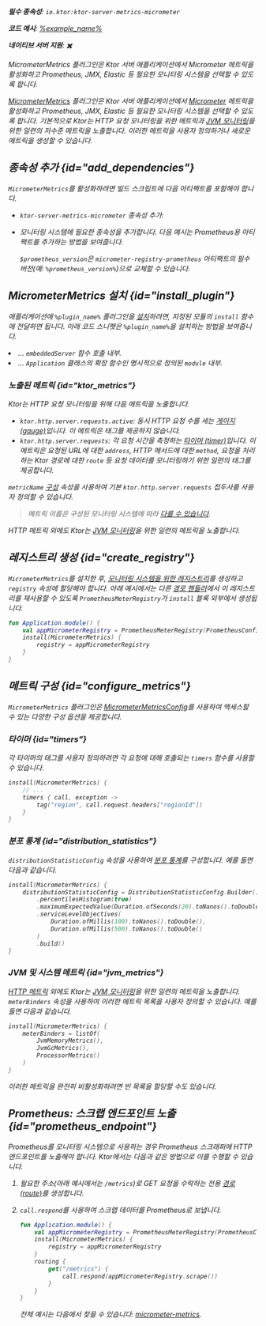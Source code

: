 [//]: # (title: Micrometer 메트릭)

<show-structure for="chapter" depth="2"/>
<primary-label ref="server-plugin"/>

[micrometer_jvm_metrics]: https://micrometer.io/docs/ref/jvm

<var name="package_name" value="io.ktor.server.metrics.micrometer"/>

<tldr>
<p>
<b>필수 종속성</b>: <code>io.ktor:ktor-server-metrics-micrometer</code>
</p>
<var name="example_name" value="micrometer-metrics"/>
<p>
    <b>코드 예시</b>:
    <a href="https://github.com/ktorio/ktor-documentation/tree/%ktor_version%/codeSnippets/snippets/%example_name%">
        %example_name%
    </a>
</p>
<p>
    <b><Links href="/ktor/server-native" summary="Ktor는 Kotlin/Native를 지원하며 추가 런타임이나 가상 머신 없이 서버를 실행할 수 있게 합니다.">네이티브 서버</Links> 지원</b>: ✖️
</p>
</tldr>

<link-summary>MicrometerMetrics 플러그인은 Ktor 서버 애플리케이션에서 Micrometer 메트릭을 활성화하고 Prometheus, JMX, Elastic 등 필요한 모니터링 시스템을 선택할 수 있도록 합니다.</link-summary>

[MicrometerMetrics](https://api.ktor.io/ktor-server/ktor-server-plugins/ktor-server-metrics-micrometer/io.ktor.server.metrics.micrometer/-micrometer-metrics) 플러그인은 Ktor 서버 애플리케이션에서 [Micrometer](https://micrometer.io/docs) 메트릭을 활성화하고 Prometheus, JMX, Elastic 등 필요한 모니터링 시스템을 선택할 수 있도록 합니다. 기본적으로 Ktor는 HTTP 요청 모니터링을 위한 메트릭과 [JVM 모니터링][micrometer_jvm_metrics]을 위한 일련의 저수준 메트릭을 노출합니다. 이러한 메트릭을 사용자 정의하거나 새로운 메트릭을 생성할 수 있습니다.

## 종속성 추가 {id="add_dependencies"}
`MicrometerMetrics`를 활성화하려면 빌드 스크립트에 다음 아티팩트를 포함해야 합니다.
* `ktor-server-metrics-micrometer` 종속성 추가:

  <var name="artifact_name" value="ktor-server-metrics-micrometer"/>
  <Tabs group="languages">
      <TabItem title="Gradle (Kotlin)" group-key="kotlin">
          <code-block lang="Kotlin" code="              implementation(&quot;io.ktor:%artifact_name%:$ktor_version&quot;)"/>
      </TabItem>
      <TabItem title="Gradle (Groovy)" group-key="groovy">
          <code-block lang="Groovy" code="              implementation &quot;io.ktor:%artifact_name%:$ktor_version&quot;"/>
      </TabItem>
      <TabItem title="Maven" group-key="maven">
          <code-block lang="XML" code="              &lt;dependency&gt;&#10;                  &lt;groupId&gt;io.ktor&lt;/groupId&gt;&#10;                  &lt;artifactId&gt;%artifact_name%-jvm&lt;/artifactId&gt;&#10;                  &lt;version&gt;${ktor_version}&lt;/version&gt;&#10;              &lt;/dependency&gt;"/>
      </TabItem>
  </Tabs>
  
* 모니터링 시스템에 필요한 종속성을 추가합니다. 다음 예시는 Prometheus용 아티팩트를 추가하는 방법을 보여줍니다.

  <var name="group_id" value="io.micrometer"/>
  <var name="artifact_name" value="micrometer-registry-prometheus"/>
  <var name="version" value="prometheus_version"/>
  <Tabs group="languages">
      <TabItem title="Gradle (Kotlin)" group-key="kotlin">
          <code-block lang="Kotlin" code="              implementation(&quot;%group_id%:%artifact_name%:$%version%&quot;)"/>
      </TabItem>
      <TabItem title="Gradle (Groovy)" group-key="groovy">
          <code-block lang="Groovy" code="              implementation &quot;%group_id%:%artifact_name%:$%version%&quot;"/>
      </TabItem>
      <TabItem title="Maven" group-key="maven">
          <code-block lang="XML" code="              &lt;dependency&gt;&#10;                  &lt;groupId&gt;%group_id%&lt;/groupId&gt;&#10;                  &lt;artifactId&gt;%artifact_name%&lt;/artifactId&gt;&#10;                  &lt;version&gt;${%version%}&lt;/version&gt;&#10;              &lt;/dependency&gt;"/>
      </TabItem>
  </Tabs>
  
  `$prometheus_version`은 `micrometer-registry-prometheus` 아티팩트의 필수 버전(예: `%prometheus_version%`)으로 교체할 수 있습니다.

## MicrometerMetrics 설치 {id="install_plugin"}

<var name="plugin_name" value="MicrometerMetrics"/>
<p>
    애플리케이션에 <code>%plugin_name%</code> 플러그인을 <a href="#install">설치</a>하려면,
    지정된 <Links href="/ktor/server-modules" summary="모듈을 사용하면 경로를 그룹화하여 애플리케이션 구조를 만들 수 있습니다.">모듈</Links>의 <code>install</code> 함수에 전달하면 됩니다.
    아래 코드 스니펫은 <code>%plugin_name%</code>을 설치하는 방법을 보여줍니다.
</p>
<list>
    <li>
        ... <code>embeddedServer</code> 함수 호출 내부.
    </li>
    <li>
        ... <code>Application</code> 클래스의 확장 함수인 명시적으로 정의된 <code>module</code> 내부.
    </li>
</list>
<Tabs>
    <TabItem title="embeddedServer">
        <code-block lang="kotlin" code="            import io.ktor.server.engine.*&#10;            import io.ktor.server.netty.*&#10;            import io.ktor.server.application.*&#10;            import %package_name%.*&#10;&#10;            fun main() {&#10;                embeddedServer(Netty, port = 8080) {&#10;                    install(%plugin_name%)&#10;                    // ...&#10;                }.start(wait = true)&#10;            }"/>
    </TabItem>
    <TabItem title="module">
        <code-block lang="kotlin" code="            import io.ktor.server.application.*&#10;            import %package_name%.*&#10;            // ...&#10;            fun Application.module() {&#10;                install(%plugin_name%)&#10;                // ...&#10;            }"/>
    </TabItem>
</Tabs>

### 노출된 메트릭 {id="ktor_metrics"}
Ktor는 HTTP 요청 모니터링을 위해 다음 메트릭을 노출합니다.
* `ktor.http.server.requests.active`: 동시 HTTP 요청 수를 세는 [게이지 (gauge)](https://micrometer.io/docs/concepts#_gauges)입니다. 이 메트릭은 태그를 제공하지 않습니다.
* `ktor.http.server.requests`: 각 요청 시간을 측정하는 [타이머 (timer)](https://micrometer.io/docs/concepts#_timers)입니다. 이 메트릭은 요청된 URL에 대한 `address`, HTTP 메서드에 대한 `method`, 요청을 처리하는 Ktor 경로에 대한 `route` 등 요청 데이터를 모니터링하기 위한 일련의 태그를 제공합니다.

`metricName` [구성](#configure_metrics) 속성을 사용하여 기본 `ktor.http.server.requests` 접두사를 사용자 정의할 수 있습니다.

> 메트릭 이름은 구성된 모니터링 시스템에 따라 [다를 수 있습니다](https://micrometer.io/docs/concepts#_naming_meters).

HTTP 메트릭 외에도 Ktor는 [JVM 모니터링](#jvm_metrics)을 위한 일련의 메트릭을 노출합니다.

## 레지스트리 생성 {id="create_registry"}

`MicrometerMetrics`를 설치한 후, [모니터링 시스템을 위한 레지스트리](https://micrometer.io/docs/concepts#_registry)를 생성하고 `registry` 속성에 할당해야 합니다. 아래 예시에서는 다른 [경로 핸들러](server-routing.md)에서 이 레지스트리를 재사용할 수 있도록 `PrometheusMeterRegistry`가 `install` 블록 외부에서 생성됩니다.

```kotlin
fun Application.module() {
    val appMicrometerRegistry = PrometheusMeterRegistry(PrometheusConfig.DEFAULT)
    install(MicrometerMetrics) {
        registry = appMicrometerRegistry
    }
}
```

## 메트릭 구성 {id="configure_metrics"}

`MicrometerMetrics` 플러그인은 [MicrometerMetricsConfig](https://api.ktor.io/ktor-server/ktor-server-plugins/ktor-server-metrics-micrometer/io.ktor.server.metrics.micrometer/-micrometer-metrics-config/index.html)를 사용하여 액세스할 수 있는 다양한 구성 옵션을 제공합니다.

### 타이머 {id="timers"}
각 타이머의 태그를 사용자 정의하려면 각 요청에 대해 호출되는 `timers` 함수를 사용할 수 있습니다.
```kotlin
install(MicrometerMetrics) {
    // ...
    timers { call, exception ->
        tag("region", call.request.headers["regionId"])
    }
}
```

### 분포 통계 {id="distribution_statistics"}
`distributionStatisticConfig` 속성을 사용하여 [분포 통계](https://micrometer.io/docs/concepts#_configuring_distribution_statistics)를 구성합니다. 예를 들면 다음과 같습니다.

```kotlin
install(MicrometerMetrics) {
    distributionStatisticConfig = DistributionStatisticConfig.Builder()
        .percentilesHistogram(true)
        .maximumExpectedValue(Duration.ofSeconds(20).toNanos().toDouble())
        .serviceLevelObjectives(
            Duration.ofMillis(100).toNanos().toDouble(),
            Duration.ofMillis(500).toNanos().toDouble()
        )
        .build()
}
```

### JVM 및 시스템 메트릭 {id="jvm_metrics"}
[HTTP 메트릭](#ktor_metrics) 외에도 Ktor는 [JVM 모니터링][micrometer_jvm_metrics]을 위한 일련의 메트릭을 노출합니다. `meterBinders` 속성을 사용하여 이러한 메트릭 목록을 사용자 정의할 수 있습니다. 예를 들면 다음과 같습니다.

```kotlin
install(MicrometerMetrics) {
    meterBinders = listOf(
        JvmMemoryMetrics(),
        JvmGcMetrics(),
        ProcessorMetrics()
    )
}
```

이러한 메트릭을 완전히 비활성화하려면 빈 목록을 할당할 수도 있습니다.

## Prometheus: 스크랩 엔드포인트 노출 {id="prometheus_endpoint"}
Prometheus를 모니터링 시스템으로 사용하는 경우 Prometheus 스크래퍼에 HTTP 엔드포인트를 노출해야 합니다. Ktor에서는 다음과 같은 방법으로 이를 수행할 수 있습니다.
1. 필요한 주소(아래 예시에서는 `/metrics`)로 GET 요청을 수락하는 전용 [경로 (route)](server-routing.md)를 생성합니다.
2. `call.respond`를 사용하여 스크랩 데이터를 Prometheus로 보냅니다.

   ```kotlin
   fun Application.module() {
       val appMicrometerRegistry = PrometheusMeterRegistry(PrometheusConfig.DEFAULT)
       install(MicrometerMetrics) {
           registry = appMicrometerRegistry
       }
       routing {
           get("/metrics") {
               call.respond(appMicrometerRegistry.scrape())
           }
       }
   }
   ```

   전체 예시는 다음에서 찾을 수 있습니다: [micrometer-metrics](https://github.com/ktorio/ktor-documentation/tree/%ktor_version%/codeSnippets/snippets/micrometer-metrics).